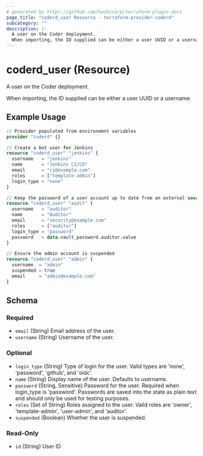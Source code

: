 ```yaml
---
# generated by https://github.com/hashicorp/terraform-plugin-docs
page_title: "coderd_user Resource - terraform-provider-coderd"
subcategory: ""
description: |-
  A user on the Coder deployment.
  When importing, the ID supplied can be either a user UUID or a username.
---
```


# coderd_user (Resource)

A user on the Coder deployment.

When importing, the ID supplied can be either a user UUID or a username.

## Example Usage

```terraform
// Provider populated from environemnt variables
provider "coderd" {}

// Create a bot user for Jenkins
resource "coderd_user" "jenkins" {
  username   = "jenkins"
  name       = "Jenkins CI/CD"
  email      = "ci@example.com"
  roles      = ["template-admin"]
  login_type = "none"
}

// Keep the password of a user account up to date from an external source
resource "coderd_user" "audit" {
  username   = "auditor"
  name       = "Auditor"
  email      = "security@example.com"
  roles      = ["auditor"]
  login_type = "password"
  password   = data.vault_password.auditor.value
}

// Ensure the admin account is suspended
resource "coderd_user" "admin" {
  username  = "admin"
  suspended = true
  email     = "admin@example.com"
}
```

<!-- schema generated by tfplugindocs -->
## Schema

### Required

- `email` (String) Email address of the user.
- `username` (String) Username of the user.

### Optional

- `login_type` (String) Type of login for the user. Valid types are 'none', 'password', 'github', and 'oidc'.
- `name` (String) Display name of the user. Defaults to username.
- `password` (String, Sensitive) Password for the user. Required when login_type is 'password'. Passwords are saved into the state as plain text and should only be used for testing purposes.
- `roles` (Set of String) Roles assigned to the user. Valid roles are 'owner', 'template-admin', 'user-admin', and 'auditor'.
- `suspended` (Boolean) Whether the user is suspended.

### Read-Only

- `id` (String) User ID
